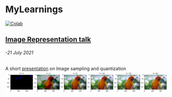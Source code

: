 # MyLearnings
[![Colab](https://colab.research.google.com/assets/colab-badge.svg)](https://colab.research.google.com/github/ash2703/MyLearnings/blob/main/ImageRepresentation/image_representation.ipynb)
## [Image Representation talk](ImageRepresentation/) 


###### -21 July 2021

A short [presentation](https://docs.google.com/presentation/d/1kzJEU7_srjKiPLY6j2tQNkGtcu9sl_nWIh5s_eP30dg/edit?usp=sharing) on Image sampling and quantization
![image-quantization](ImageRepresentation/images/parrot-quantize.png)